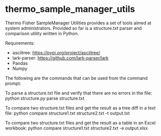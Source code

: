 # thermo_sample_manager_utils

Thermo Fisher SampleManager Utilities provides a set of tools aimed at system administrators. Provided so far is a structure.txt parser and comparison utility written in Python.

Requirements:
- asciitree: https://pypi.org/project/asciitree/
- lark-parser: https://github.com/lark-parser/lark
- Pandas
- Numpy 

The following are the commands that can be used from the command prompt:

To parse a structure.txt file and verify that there are no errors in the file:
python structure.py parse structure.txt

To compare two structure.txt files and get the result as a tree diff in a text file:
python compare structure1.txt structure2.txt -t output.txt

To compare two structure.txt files and get the result as a table in an Excel workbook:
python compare structure1.txt structure2.txt -e output.xlsx
